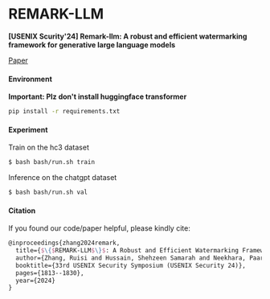 # REMARK-LLM

**[USENIX Scurity'24] Remark-llm: A robust and efficient watermarking framework for generative large language models**

[Paper](https://arxiv.org/abs/2310.12362)

#### Environment

**Important: Plz don't install huggingface transformer**

```bash
pip install -r requirements.txt
```

#### Experiment

Train on the hc3 dataset

```bash
$ bash bash/run.sh train
```

Inference on the chatgpt dataset

```bash
$ bash bash/run.sh val
```

#### Citation

If you found our code/paper helpful, please kindly cite:

```latex
@inproceedings{zhang2024remark,
  title={$\{$REMARK-LLM$\}$: A Robust and Efficient Watermarking Framework for Generative Large Language Models},
  author={Zhang, Ruisi and Hussain, Shehzeen Samarah and Neekhara, Paarth and Koushanfar, Farinaz},
  booktitle={33rd USENIX Security Symposium (USENIX Security 24)},
  pages={1813--1830},
  year={2024}
}
```

